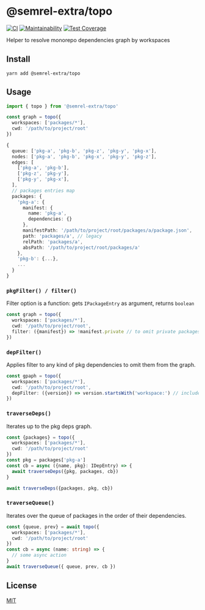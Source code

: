 # @semrel-extra/topo

[![CI](https://github.com/semrel-extra/topo/workflows/CI/badge.svg)](https://github.com/semrel-extra/topo/actions)
[![Maintainability](https://api.codeclimate.com/v1/badges/48b31cd38b905b729beb/maintainability)](https://codeclimate.com/github/semrel-extra/topo/maintainability)
[![Test Coverage](https://api.codeclimate.com/v1/badges/48b31cd38b905b729beb/test_coverage)](https://codeclimate.com/github/semrel-extra/topo/test_coverage)

Helper to resolve monorepo dependencies graph by workspaces

## Install
```shell
yarn add @semrel-extra/topo
```

## Usage
```ts
import { topo } from '@semrel-extra/topo'

const graph = topo({
  workspaces: ['packages/*'],
  cwd: '/path/to/project/root'
})

{
  queue: ['pkg-a', 'pkg-b', 'pkg-z', 'pkg-y', 'pkg-x'],
  nodes: ['pkg-a', 'pkg-b', 'pkg-x', 'pkg-y', 'pkg-z'],
  edges: [
    ['pkg-a', 'pkg-b'],
    ['pkg-z', 'pkg-y'],
    ['pkg-y', 'pkg-x'],
  ],
  // packages entries map
  packages: {
    'pkg-a': {
      manifest: {
        name: 'pkg-a',
        dependencies: {}
      },
      manifestPath: '/path/to/project/root/packages/a/package.json',
      path: 'packages/a', // legacy
      relPath: 'packages/a',
      absPath: '/path/to/project/root/packages/a'
    },
    'pkg-b': {...},
    ...
  }
}
```

### `pkgFilter() / filter()`
Filter option is a function: gets `IPackageEntry` as argument, returns `boolean`
```ts
const graph = topo({
  workspaces: ['packages/*'],
  cwd: '/path/to/project/root',
  filter: ({manifest}) => !manifest.private // to omit private packages from graph
})
```

### `depFilter()`
Applies filter to any kind of pkg dependencies to omit them from the graph.
```ts
const gpaph = topo({
  workspaces: ['packages/*'],
  cwd: '/path/to/project/root',
  depFilter: ({version}) => version.startsWith('workspace:') // include only workspace deps
})
```

### `traverseDeps()`
Iterates up to the pkg deps graph.
```ts
const {packages} = topo({
  workspaces: ['packages/*'],
  cwd: '/path/to/project/root'
})
const pkg = packages['pkg-a']
const cb = async ({name, pkg}: IDepEntry) => {
  await traverseDeps({pkg, packages, cb})
}

await traverseDeps({packages, pkg, cb})
```

### `traverseQueue()`
Iterates over the queue of packages in the order of their dependencies.
```ts
const {queue, prev} = await topo({
  workspaces: ['packages/*'],
  cwd: '/path/to/project/root'
})
const cb = async (name: string) => {
  // some async action
}
await traverseQueue({ queue, prev, cb })
```

## License
[MIT](./LICENSE)
